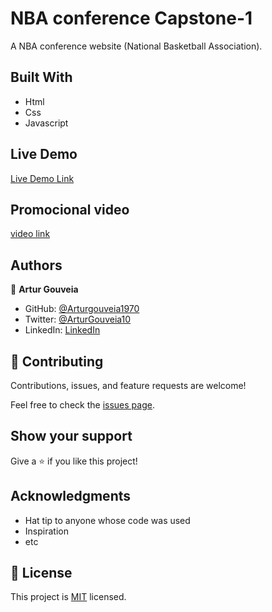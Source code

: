# NBA conference Capstone-1

A NBA conference website (National Basketball Association).

## Built With

- Html
- Css
- Javascript

## Live Demo

[Live Demo Link](https://arturgouveia1970.github.io/Capstone-NBA/)

## Promocional video

[video link](https://www.loom.com/share/28b2aa3469d4460cb840d00276a558e4)

## Authors

👤 **Artur Gouveia**

- GitHub: [@Arturgouveia1970](https://github.com/Arturgouveia1970)
- Twitter: [@ArturGouveia10](https://twitter.com/twitterhandle)
- LinkedIn: [LinkedIn](www.linkedin.com/in/artur-gouveia-323868197)

## 🤝 Contributing

Contributions, issues, and feature requests are welcome!

Feel free to check the [issues page](../../issues/).

## Show your support

Give a ⭐️ if you like this project!

## Acknowledgments

- Hat tip to anyone whose code was used
- Inspiration
- etc

## 📝 License

This project is [MIT](./MIT.md) licensed.
